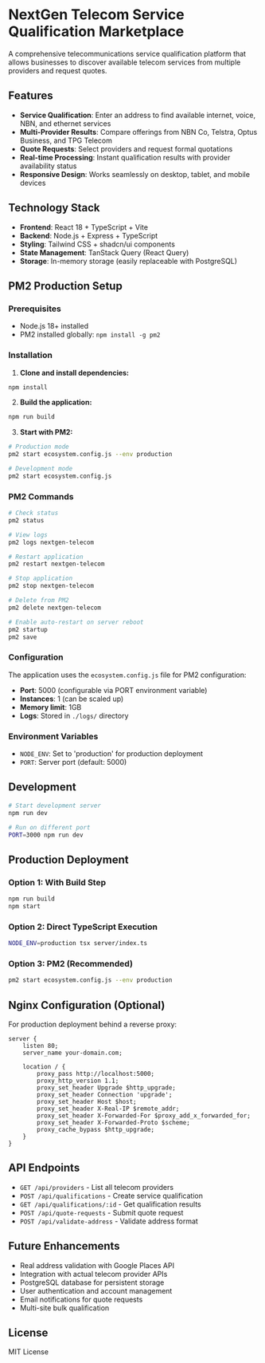 # NextGen Telecom Service Qualification Marketplace

A comprehensive telecommunications service qualification platform that allows businesses to discover available telecom services from multiple providers and request quotes.

## Features

- **Service Qualification**: Enter an address to find available internet, voice, NBN, and ethernet services
- **Multi-Provider Results**: Compare offerings from NBN Co, Telstra, Optus Business, and TPG Telecom
- **Quote Requests**: Select providers and request formal quotations
- **Real-time Processing**: Instant qualification results with provider availability status
- **Responsive Design**: Works seamlessly on desktop, tablet, and mobile devices

## Technology Stack

- **Frontend**: React 18 + TypeScript + Vite
- **Backend**: Node.js + Express + TypeScript
- **Styling**: Tailwind CSS + shadcn/ui components
- **State Management**: TanStack Query (React Query)
- **Storage**: In-memory storage (easily replaceable with PostgreSQL)

## PM2 Production Setup

### Prerequisites
- Node.js 18+ installed
- PM2 installed globally: `npm install -g pm2`

### Installation

1. **Clone and install dependencies:**
```bash
npm install
```

2. **Build the application:**
```bash
npm run build
```

3. **Start with PM2:**
```bash
# Production mode
pm2 start ecosystem.config.js --env production

# Development mode
pm2 start ecosystem.config.js
```

### PM2 Commands

```bash
# Check status
pm2 status

# View logs
pm2 logs nextgen-telecom

# Restart application
pm2 restart nextgen-telecom

# Stop application
pm2 stop nextgen-telecom

# Delete from PM2
pm2 delete nextgen-telecom

# Enable auto-restart on server reboot
pm2 startup
pm2 save
```

### Configuration

The application uses the `ecosystem.config.js` file for PM2 configuration:

- **Port**: 5000 (configurable via PORT environment variable)
- **Instances**: 1 (can be scaled up)
- **Memory limit**: 1GB
- **Logs**: Stored in `./logs/` directory

### Environment Variables

- `NODE_ENV`: Set to 'production' for production deployment
- `PORT`: Server port (default: 5000)

## Development

```bash
# Start development server
npm run dev

# Run on different port
PORT=3000 npm run dev
```

## Production Deployment

### Option 1: With Build Step
```bash
npm run build
npm start
```

### Option 2: Direct TypeScript Execution
```bash
NODE_ENV=production tsx server/index.ts
```

### Option 3: PM2 (Recommended)
```bash
pm2 start ecosystem.config.js --env production
```

## Nginx Configuration (Optional)

For production deployment behind a reverse proxy:

```nginx
server {
    listen 80;
    server_name your-domain.com;

    location / {
        proxy_pass http://localhost:5000;
        proxy_http_version 1.1;
        proxy_set_header Upgrade $http_upgrade;
        proxy_set_header Connection 'upgrade';
        proxy_set_header Host $host;
        proxy_set_header X-Real-IP $remote_addr;
        proxy_set_header X-Forwarded-For $proxy_add_x_forwarded_for;
        proxy_set_header X-Forwarded-Proto $scheme;
        proxy_cache_bypass $http_upgrade;
    }
}
```

## API Endpoints

- `GET /api/providers` - List all telecom providers
- `POST /api/qualifications` - Create service qualification
- `GET /api/qualifications/:id` - Get qualification results
- `POST /api/quote-requests` - Submit quote request
- `POST /api/validate-address` - Validate address format

## Future Enhancements

- Real address validation with Google Places API
- Integration with actual telecom provider APIs
- PostgreSQL database for persistent storage
- User authentication and account management
- Email notifications for quote requests
- Multi-site bulk qualification

## License

MIT License